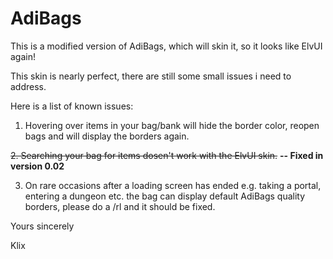 # AdiBags
This is a modified version of AdiBags, which will skin it, so it looks like ElvUI again!

This skin is nearly perfect, there are still some small issues i need to address.

Here is a list of known issues:
  1. Hovering over items in your bag/bank will hide the border color, reopen bags and will display the borders again.
  
~~2. Searching your bag for items dosen't work with the ElvUI skin.~~ **-- Fixed in version 0.02**

  3. On rare occasions after a loading screen has ended e.g. taking a portal, entering a dungeon etc. the bag can display default AdiBags quality borders, please do a /rl and it should be fixed.



Yours sincerely

Klix
